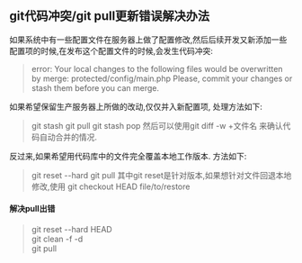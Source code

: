 ## git代码冲突/git pull更新错误解决办法

如果系统中有一些配置文件在服务器上做了配置修改,然后后续开发又新添加一些配置项的时候,在发布这个配置文件的时候,会发生代码冲突:
>error: Your local changes to the following files would be overwritten by merge:
        protected/config/main.php
Please, commit your changes or stash them before you can merge.

如果希望保留生产服务器上所做的改动,仅仅并入新配置项, 处理方法如下:

>git stash
git pull
git stash pop
然后可以使用git diff -w +文件名 来确认代码自动合并的情况.



反过来,如果希望用代码库中的文件完全覆盖本地工作版本. 方法如下:

>git reset --hard
>git pull
>其中git reset是针对版本,如果想针对文件回退本地修改,使用
>git checkout HEAD file/to/restore  


#### 解决pull出错

>git reset --hard HEAD    
git clean -f -d    
git pull  